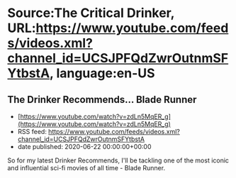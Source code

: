 # Source:The Critical Drinker, URL:https://www.youtube.com/feeds/videos.xml?channel_id=UCSJPFQdZwrOutnmSFYtbstA, language:en-US

## The Drinker Recommends... Blade Runner
 - [https://www.youtube.com/watch?v=zdLn5MqER_g](https://www.youtube.com/watch?v=zdLn5MqER_g)
 - RSS feed: https://www.youtube.com/feeds/videos.xml?channel_id=UCSJPFQdZwrOutnmSFYtbstA
 - date published: 2020-06-22 00:00:00+00:00

So for my latest Drinker Recommends, I'll be tackling one of the most iconic and influential sci-fi movies of all time - Blade Runner.

